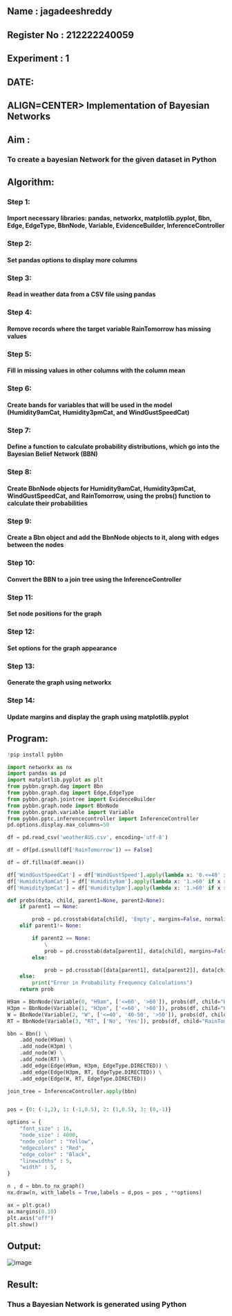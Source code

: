 ## Name : jagadeeshreddy
## Register No : 212222240059
## Experiment : 1
## DATE:
## ALIGN=CENTER> Implementation of Bayesian Networks</H1>

## Aim :

### To create a bayesian Network for the given dataset in Python

## Algorithm:

### Step 1:

#### Import necessary libraries: pandas, networkx, matplotlib.pyplot, Bbn, Edge, EdgeType, BbnNode, Variable, EvidenceBuilder, InferenceController<br/>

### Step 2:

#### Set pandas options to display more columns<br/>

### Step 3:

#### Read in weather data from a CSV file using pandas<br/>

### Step 4:

#### Remove records where the target variable RainTomorrow has missing values<br/>

### Step 5:

#### Fill in missing values in other columns with the column mean<br/>

### Step 6:

#### Create bands for variables that will be used in the model (Humidity9amCat, Humidity3pmCat, and WindGustSpeedCat)<br/>

### Step 7:

#### Define a function to calculate probability distributions, which go into the Bayesian Belief Network (BBN)<br/>

### Step 8:

#### Create BbnNode objects for Humidity9amCat, Humidity3pmCat, WindGustSpeedCat, and RainTomorrow, using the probs() function to calculate their probabilities<br/>

### Step 9:

#### Create a Bbn object and add the BbnNode objects to it, along with edges between the nodes<br/>

### Step 10:

#### Convert the BBN to a join tree using the InferenceController<br/>

### Step 11:

#### Set node positions for the graph<br/>

### Step 12:

#### Set options for the graph appearance<br/>

### Step 13:

#### Generate the graph using networkx<br/>

### Step 14:

#### Update margins and display the graph using matplotlib.pyplot<br/>

## Program:
```py
!pip install pybbn
```

```py
import networkx as nx
import pandas as pd
import matplotlib.pyplot as plt
from pybbn.graph.dag import Bbn
from pybbn.graph.dag import Edge,EdgeType
from pybbn.graph.jointree import EvidenceBuilder
from pybbn.graph.node import BbnNode
from pybbn.graph.variable import Variable
from pybbn.pptc.inferencecontroller import InferenceController
pd.options.display.max_columns=50
```

```py
df = pd.read_csv('weatherAUS.csv', encoding='utf-8')

df = df[pd.isnull(df['RainTomorrow']) == False]

df = df.fillna(df.mean())

df['WindGustSpeedCat'] = df['WindGustSpeed'].apply(lambda x: '0.<=40' if x <= 40 else '1.40-50' if 40 < x <= 50 else '2.>50')
df['Humidity9amCat'] = df['Humidity9am'].apply(lambda x: '1.>60' if x > 60 else '0.<=60')
df['Humidity3pmCat'] = df['Humidity3pm'].apply(lambda x: '1.>60' if x > 60 else '0.<=60')
```

```py
def probs(data, child, parent1=None, parent2=None):
    if parent1 == None:

        prob = pd.crosstab(data[child], 'Empty', margins=False, normalize='columns').sort_index().to_numpy().reshape(-1).tolist()
    elif parent1!= None:

        if parent2 == None:
            \
            prob = pd.crosstab(data[parent1], data[child], margins=False, normalize='index').sort_index().to_numpy().reshape(-1).tolist()
        else:

            prob = pd.crosstab([data[parent1], data[parent2]], data[child], margins=False, normalize='index').sort_index().to_numpy().reshape(-1).tolist()
    else:
        print("Error in Probability Frequency Calculations")
    return prob
```

```py
H9am = BbnNode(Variable(0, "H9am", ['<=60', '>60']), probs(df, child="Humidity9amCat"))
H3pm = BbnNode(Variable(1, "H3pm", ['<=60', '>60']), probs(df, child="Humidity3pmCat", parent1="Humidity9amCat"))
W = BbnNode(Variable(2, "W", ['<=40', '40-50', '>50']), probs(df, child="WindGustSpeedCat"))
RT = BbnNode(Variable(3, "RT", ['No', 'Yes']), probs(df, child="RainTomorrow", parent1="Humidity3pmCat", parent2="WindGustSpeedCat"))
```

```py
bbn = Bbn() \
    .add_node(H9am) \
    .add_node(H3pm) \
    .add_node(W) \
    .add_node(RT) \
    .add_edge(Edge(H9am, H3pm, EdgeType.DIRECTED)) \
    .add_edge(Edge(H3pm, RT, EdgeType.DIRECTED)) \
    .add_edge(Edge(W, RT, EdgeType.DIRECTED))
```

```py
join_tree = InferenceController.apply(bbn)


pos = {0: (-1,2), 1: (-1,0.5), 2: (1,0.5), 3: (0,-1)}

options = {
    "font_size" : 16,
    "node_size" : 4000,
    "node_color" : "Yellow",
    "edgecolors" : "Red",
    "edge_color" : "Black",
    "linewidths" : 5,
    "width" : 5,
}
```

```py
n , d = bbn.to_nx_graph()
nx.draw(n, with_labels = True,labels = d,pos = pos , **options)

ax = plt.gca()
ax.margins(0.10)
plt.axis("off")
plt.show()
```

## Output:

![image](https://github.com/KANISHKAR2607/Ex1-AAI/assets/118886772/48889c49-a11d-4516-80c2-3de6c8e12dbf)



## Result:

### Thus a Bayesian Network is generated using Python

